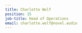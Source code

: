 ```yaml
---
title: Charlotte Wolf
position: 15
job-title: Head of Operations
email: charlotte.wolf@novel.audio
---
```


